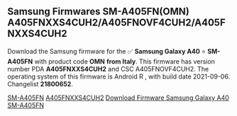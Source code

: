 <h2>Samsung Firmwares SM-A405FN(OMN) A405FNXXS4CUH2/A405FNOVF4CUH2/A405FNXXS4CUH2</h2>
Download the Samsung firmware for the ✅ <strong>Samsung Galaxy A40 </strong> ⭐ <strong>SM-A405FN</strong> with product code <strong>OMN</strong> <strong> from Italy</strong>. This firmware has version number PDA <strong>A405FNXXS4CUH2</strong> and CSC A405FNOVF4CUH2. The operating system of this firmware is Android R , with build date 2021-09-06. Changelist <strong>21800652</strong>.


[SM-A405FN](https://samfirm.shop/samsung/model/SM-A405FN)
[A405FNXXS4CUH2](https://samfirm.shop/samsung/pda/A405FNXXS4CUH2)
[Download Firmware Samsung Galaxy A40 SM-A405FN](https://samfirm.shop/samsung/firmware/453503)
